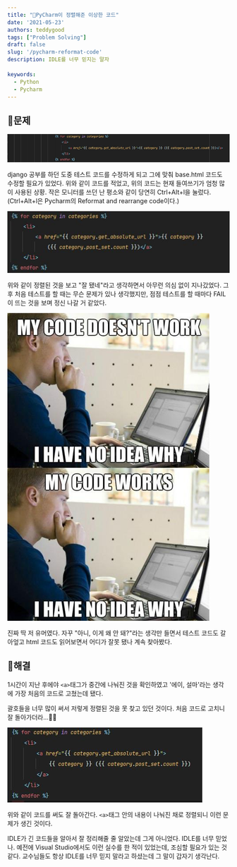 ```yaml
---
title: "🤔PyCharm이 정렬해준 이상한 코드"
date: '2021-05-23'
authors: teddygood
tags: ["Problem Solving"]
draft: false
slug: '/pycharm-reformat-code'
description: IDLE를 너무 믿지는 말자

keywords:
  - Python
  - Pycharm
---
```


## 🤔문제

![파이참 HTML 코드](pycharm-html-code.jpg)  

django 공부를 하던 도중 테스트 코드를 수정하게 되고 그에 맞춰 base.html 코드도 수정할 필요가 있었다. 위와 같이 코드를 적었고, 위의 코드는 현재 들여쓰기가 엄청 많이 사용된 상황. 작은 모니터를 쓰던 난 평소와 같이 당연히 Ctrl+Alt+l을 눌렀다. (Ctrl+Alt+l은 Pycharm의 Reformat and rearrange code이다.)

![정렬된 코드 1](pycharm-reformat-code-1.jpg)  

위와 같이 정렬된 것을 보고 "잘 됐네"라고 생각하면서 아무런 의심 없이 지나갔었다. 그 후 처음 테스트를 할 때는 무슨 문제가 있나 생각했지만, 점점 테스트를 할 때마다 FAIL이 뜨는 것을 보며 정신 나갈 거 같았다.

![점심 나가서 먹을 거 같아](my-code-doesnt-work.jpg)  

진짜 딱 저 유머였다. 자꾸 "아니, 이게 왜 안 돼?"라는 생각만 들면서 테스트 코드도 갈아엎고 html 코드도 읽어보면서 어디가 잘못 됐나 계속 찾아봤다.

<!--truncate-->

## 🚩해결

1시간이 지난 후에야 `<a>`태그가 중간에 나눠진 것을 확인하였고 '에이, 설마'라는 생각에 가장 처음의 코드로 고쳤는데 됐다.

괄호들을 너무 많이 써서 저렇게 정렬된 것을 못 찾고 있던 것이다. 처음 코드로 고치니 잘 돌아가더라...🤦‍♂️

![정렬된 코드 2](pycharm-reformat-code-2.jpg)  

위와 같이 코드를 써도 잘 돌아간다. `<a>`태그 안의 내용이 나눠진 채로 정렬되니 이런 문제가 생긴 것이다. 

IDLE가 긴 코드들을 알아서 잘 정리해줄 줄 알았는데 그게 아니었다. IDLE를 너무 믿었나. 예전에 Visual Studio에서도 이런 실수를 한 적이 있었는데, 조심할 필요가 있는 것 같다. 교수님들도 항상 IDLE를 너무 믿지 말라고 하셨는데 그 말이 갑자기 생각난다.